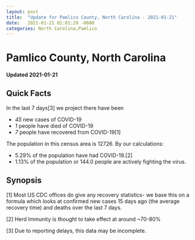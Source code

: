 ```yaml
---
layout: post
title:  "Update for Pamlico County, North Carolina - 2021-01-21"
date:   2021-01-21 01:01:29 -0600
categories: North Carolina,Pamlico
---
```


# Pamlico County, North Carolina
#### Updated 2021-01-21

## Quick Facts

In the last 7 days[3] we project there have been
- *45* new cases of COVID-19
- *1* people have died of COVID-19
- *7* people have recovered from COVID-19[1]

The population in this census area is 12726. By our calculations:
- 5.29% of the population have had COVID-19.[2]
- 1.13% of the population or 144.0 people are actively fighting the virus.

## Synopsis




[1] Most US CDC offices do give any recovery statistics- we base this on a formula which looks at confirmed new cases
15 days ago (the average recovery time) and deaths over the last 7 days.

[2] Herd Immunity is thought to take effect at around ~70-80%

[3] Due to reporting delays, this data may be incomplete.
 
    